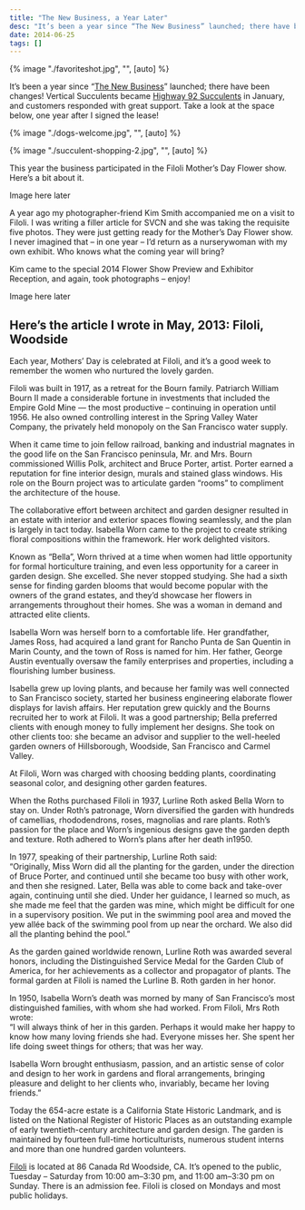 ```yaml
---
title: "The New Business, a Year Later"
desc: "It’s been a year since “The New Business” launched; there have been changes! Vertical Succulents became Highway 92 Succulents in January, and customers responded with great support. Take a look at the space below, one year after I signed the lease!"
date: 2014-06-25
tags: []
---
```


{% image "./favoriteshot.jpg", "", [auto] %}

It’s been a year since “[The New Business](/blog/the-new-business/)” launched; there have been changes! Vertical Succulents became [Highway 92 Succulents](https://highway92succulents.com/) in January, and customers responded with great support. Take a look at the space below, one year after I signed the lease!

{% image "./dogs-welcome.jpg", "", [auto] %}

{% image "./succulent-shopping-2.jpg", "", [auto] %}

This year the business participated in the Filoli Mother’s Day Flower show. Here’s a bit about it.

Image here later

A year ago my photographer-friend Kim Smith accompanied me on a visit to Filoli. I was writing a filler article for SVCN and she was taking the requisite five photos. They were just getting ready for the Mother’s Day Flower show. I never imagined that – in one year – I’d return as a nurserywoman with my own exhibit. Who knows what the coming year will bring?

Kim came to the special 2014 Flower Show Preview and Exhibitor Reception, and again, took photographs – enjoy!

Image here later

## Here’s the article I wrote in May, 2013: Filoli, Woodside

Each year, Mothers’ Day is celebrated at Filoli, and it’s a good week to remember the women who nurtured the lovely garden.

Filoli was built in 1917, as a retreat for the Bourn family. Patriarch William Bourn II made a considerable fortune in investments that included the Empire Gold Mine — the most productive – continuing in operation until 1956. He also owned controlling interest in the Spring Valley Water Company, the privately held monopoly on the San Francisco water supply.

When it came time to join fellow railroad, banking and industrial magnates in the good life on the San Francisco peninsula, Mr. and Mrs. Bourn commissioned Willis Polk, architect and Bruce Porter, artist. Porter earned a reputation for fine interior design, murals and stained glass windows. His role on the Bourn project was to articulate garden “rooms” to compliment the architecture of the house.

The collaborative effort between architect and garden designer resulted in an estate with interior and exterior spaces flowing seamlessly, and the plan is largely in tact today. Isabella Worn came to the project to create striking floral compositions within the framework. Her work delighted visitors.

Known as “Bella”, Worn thrived at a time when women had little opportunity for formal horticulture training, and even less opportunity for a career in garden design. She excelled. She never stopped studying. She had a sixth sense for finding garden blooms that would become popular with the owners of the grand estates, and they’d showcase her flowers in arrangements throughout their homes. She was a woman in demand and attracted elite clients.

Isabella Worn was herself born to a comfortable life. Her grandfather, James Ross, had acquired a land grant for Rancho Punta de San Quentin in Marin County, and the town of Ross is named for him. Her father, George Austin eventually oversaw the family enterprises and properties, including a flourishing lumber business.

Isabella grew up loving plants, and because her family was well connected to San Francisco society, started her business engineering elaborate flower displays for lavish affairs. Her reputation grew quickly and the Bourns recruited her to work at Filoli. It was a good partnership; Bella preferred clients with enough money to fully implement her designs. She took on other clients too: she became an advisor and supplier to the well-heeled garden owners of Hillsborough, Woodside, San Francisco and Carmel Valley.

At Filoli, Worn was charged with choosing bedding plants, coordinating seasonal color, and designing other garden features.

When the Roths purchased Filoli in 1937, Lurline Roth asked Bella Worn to stay on. Under Roth’s patronage, Worn diversified the garden with hundreds of camellias, rhododendrons, roses, magnolias and rare plants. Roth’s passion for the place and Worn’s ingenious designs gave the garden depth and texture. Roth adhered to Worn’s plans after her death in1950.

In 1977, speaking of their partnership, Lurline Roth said:</br>
“Originally, Miss Worn did all the planting for the garden, under the direction of Bruce Porter, and continued until she became too busy with other work, and then she resigned. Later, Bella was able to come back and take-over again, continuing until she died. Under her guidance, I learned so much, as she made me feel that the garden was mine, which might be difficult for one in a supervisory position. We put in the swimming pool area and moved the yew allée back of the swimming pool from up near the orchard. We also did all the planting behind the pool.”

As the garden gained worldwide renown, Lurline Roth was awarded several honors, including the Distinguished Service Medal for the Garden Club of America, for her achievements as a collector and propagator of plants. The formal garden at Filoli is named the Lurline B. Roth garden in her honor.

In 1950, Isabella Worn’s death was morned by many of San Francisco’s most distinguished families, with whom she had worked. From Filoli, Mrs Roth wrote:</br>
“I will always think of her in this garden. Perhaps it would make her happy to know how many loving friends she had. Everyone misses her. She spent her life doing sweet things for others; that was her way.

Isabella Worn brought enthusiasm, passion, and an artistic sense of color and design to her work in gardens and floral arrangements, bringing pleasure and delight to her clients who, invariably, became her loving friends.”

Today the 654-acre estate is a California State Historic Landmark, and is listed on the National Register of Historic Places as an outstanding example of early twentieth-century architecture and garden design. The garden is maintained by fourteen full-time horticulturists, numerous student interns and more than one hundred garden volunteers.

[Filoli](https://filoli.org/) is located at 86 Canada Rd  Woodside, CA.  It’s opened to the public, Tuesday – Saturday from 10:00 am–3:30 pm, and 11:00 am–3:30 pm on Sunday. There is an admission fee. Filoli is closed on Mondays and most public holidays.
